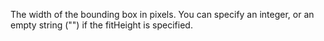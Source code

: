 The width of the bounding box in pixels. You can specify an integer, or an empty string ("") if the fitHeight is specified.